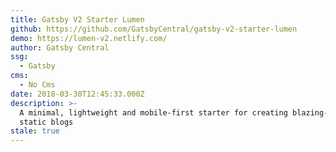 ```yaml
---
title: Gatsby V2 Starter Lumen
github: https://github.com/GatsbyCentral/gatsby-v2-starter-lumen
demo: https://lumen-v2.netlify.com/
author: Gatsby Central
ssg:
  - Gatsby
cms:
  - No Cms
date: 2018-03-30T12:45:33.000Z
description: >-
  A minimal, lightweight and mobile-first starter for creating blazing-fast
  static blogs
stale: true
---
```

